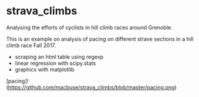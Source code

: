 # strava_climbs

Analysing the efforts of cyclists in hill climb races around Grenoble.

This is an example on analysis of pacing on different strave sections
in a hill climb race Fall 2017.

- scraping an html table using regexp
- linear regression with scipy.stats
- graphics with matplotlib

[pacing]!(https://github.com/macbuse/strava_climbs/blob/master/pacing.png)
